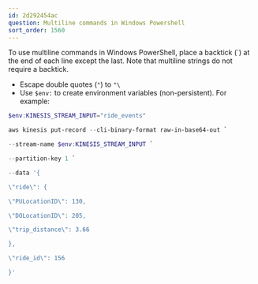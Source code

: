 ```yaml
---
id: 2d292454ac
question: Multiline commands in Windows Powershell
sort_order: 1560
---
```


To use multiline commands in Windows PowerShell, place a backtick (`) at the end of each line except the last. Note that multiline strings do not require a backtick.

- Escape double quotes (`"`) to `"\`
- Use `$env:` to create environment variables (non-persistent). For example:

```powershell
$env:KINESIS_STREAM_INPUT="ride_events"

aws kinesis put-record --cli-binary-format raw-in-base64-out `

--stream-name $env:KINESIS_STREAM_INPUT `

--partition-key 1 `

--data '{

\"ride\": {

\"PULocationID\": 130,

\"DOLocationID\": 205,

\"trip_distance\": 3.66

},

\"ride_id\": 156

}'
```